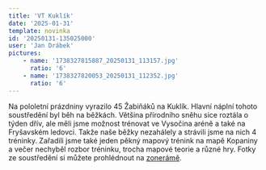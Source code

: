 ```yaml
---
title: 'VT Kuklík'
date: '2025-01-31'
template: novinka
id: '20250131-135025000'
user: 'Jan Drábek'
pictures:
    - name: '1738327815887_20250131_113157.jpg'
      ratio: '6'
    - name: '1738327820053_20250131_112352.jpg'
      ratio: '6'
---
```

Na pololetní prázdniny vyrazilo 45 Žabiňáků na Kuklík. Hlavní náplní tohoto soustředění byl běh na běžkách. Většina přírodního sněhu sice roztála o týden dřív, ale měli jsme možnost trénovat ve Vysočina aréně a také na Fryšavském ledovci. Takže naše běžky nezahálely a strávili jsme na nich 4 tréninky. Zařadili jsme také jeden pěkný mapový trénink na mapě Kopaniny a večer nechyběl rozbor tréninku, trocha mapové teorie a různé hry. Fotky ze soustředění si můžete prohlédnout na [zonerámě](https://eu.zonerama.com/SKBrnoZabovresky/Album/12801334).
